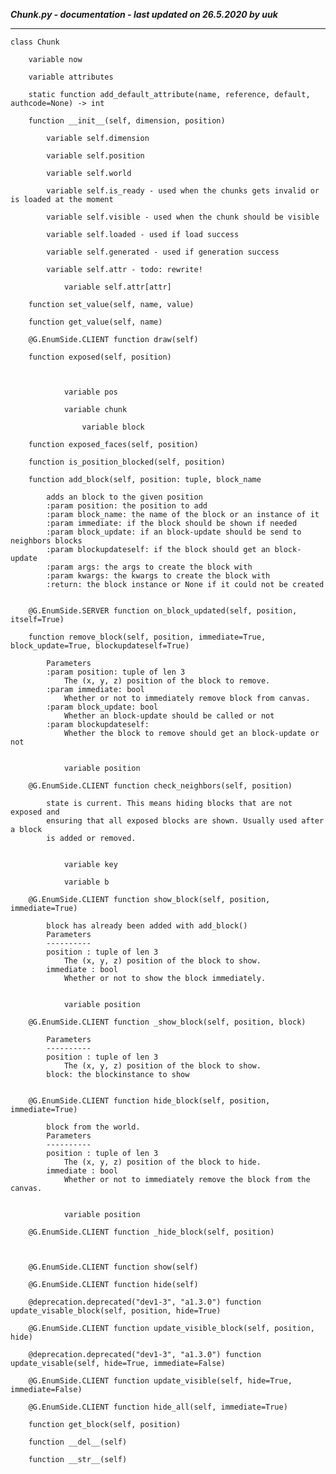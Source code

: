 ***Chunk.py - documentation - last updated on 26.5.2020 by uuk***
___

    class Chunk

        variable now

        variable attributes

        static function add_default_attribute(name, reference, default, authcode=None) -> int

        function __init__(self, dimension, position)

            variable self.dimension

            variable self.position

            variable self.world

            variable self.is_ready - used when the chunks gets invalid or is loaded at the moment

            variable self.visible - used when the chunk should be visible

            variable self.loaded - used if load success

            variable self.generated - used if generation success

            variable self.attr - todo: rewrite!

                variable self.attr[attr]

        function set_value(self, name, value)

        function get_value(self, name)

        @G.EnumSide.CLIENT function draw(self)

        function exposed(self, position)
            


                variable pos

                variable chunk

                    variable block

        function exposed_faces(self, position)

        function is_position_blocked(self, position)

        function add_block(self, position: tuple, block_name
            
            adds an block to the given position
            :param position: the position to add
            :param block_name: the name of the block or an instance of it
            :param immediate: if the block should be shown if needed
            :param block_update: if an block-update should be send to neighbors blocks
            :param blockupdateself: if the block should get an block-update
            :param args: the args to create the block with
            :param kwargs: the kwargs to create the block with
            :return: the block instance or None if it could not be created


        @G.EnumSide.SERVER function on_block_updated(self, position, itself=True)

        function remove_block(self, position, immediate=True, block_update=True, blockupdateself=True)
            
            Parameters
            :param position: tuple of len 3
                The (x, y, z) position of the block to remove.
            :param immediate: bool
                Whether or not to immediately remove block from canvas.
            :param block_update: bool
                Whether an block-update should be called or not
            :param blockupdateself:
                Whether the block to remove should get an block-update or not


                variable position

        @G.EnumSide.CLIENT function check_neighbors(self, position)
            
            state is current. This means hiding blocks that are not exposed and
            ensuring that all exposed blocks are shown. Usually used after a block
            is added or removed.


                variable key

                variable b

        @G.EnumSide.CLIENT function show_block(self, position, immediate=True)
            
            block has already been added with add_block()
            Parameters
            ----------
            position : tuple of len 3
                The (x, y, z) position of the block to show.
            immediate : bool
                Whether or not to show the block immediately.


                variable position

        @G.EnumSide.CLIENT function _show_block(self, position, block)
            
            Parameters
            ----------
            position : tuple of len 3
                The (x, y, z) position of the block to show.
            block: the blockinstance to show


        @G.EnumSide.CLIENT function hide_block(self, position, immediate=True)
            
            block from the world.
            Parameters
            ----------
            position : tuple of len 3
                The (x, y, z) position of the block to hide.
            immediate : bool
                Whether or not to immediately remove the block from the canvas.


                variable position

        @G.EnumSide.CLIENT function _hide_block(self, position)
            


        @G.EnumSide.CLIENT function show(self)

        @G.EnumSide.CLIENT function hide(self)

        @deprecation.deprecated("dev1-3", "a1.3.0") function update_visable_block(self, position, hide=True)

        @G.EnumSide.CLIENT function update_visible_block(self, position, hide)

        @deprecation.deprecated("dev1-3", "a1.3.0") function update_visable(self, hide=True, immediate=False)

        @G.EnumSide.CLIENT function update_visible(self, hide=True, immediate=False)

        @G.EnumSide.CLIENT function hide_all(self, immediate=True)

        function get_block(self, position)

        function __del__(self)

        function __str__(self)